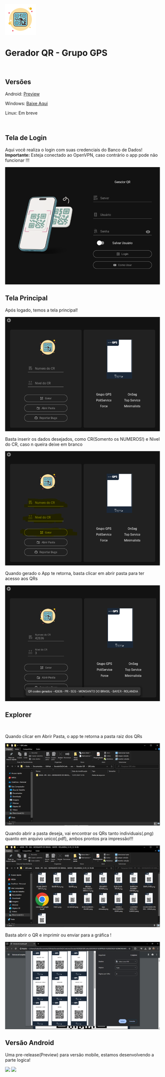 <img src ='src/qr.png'>
<h1>
  <b>
    Gerador QR - Grupo GPS
  </b>
</h1>
<br>
<h2>
  Versões
</h2>
<p>
  Android: <a href='main.py' download>Preview</a>
</p>
<p>
  Windows: <a href='https://mega.nz/file/fNUHkaxJ#cy2ckf4MBlCVDekHjDy_-P0dmlLUj8t8u-CvHYONtXI'>Baixe Aqui</a>
</p>
<p>
  Linux: <a>Em breve</a>
</p>
<br>
<h2>
  Tela de Login
</h2>
<p>
  Aqui você realiza o login com suas credenciais do Banco de Dados!
  <br>
  <b>Importante:</b> Esteja conectado ao OpenVPN, caso contrário o app pode não funcionar !!!
</p>
<img src='readme/login.PNG'><br>

<h2>
  Tela Principal
</h2>
<p>
  Após logado, temos a tela principal!
</p>
<img src='readme/main.PNG'><br>
<p>Basta inserir os dados desejados, como CR(Somento os NUMEROS!) e Nivel do CR, caso n queira deixe em branco</p>
<img src='readme/gerando.PNG'>
<br>
<p>Quando gerado o App te retorna, basta clicar em abrir pasta para ter acesso aos QRs</p>
<img src='readme/feito.PNG'>

<h2>
  Explorer
</h2>
<br>
<p>
  Quando clicar em Abrir Pasta, o app te retorna a pasta raiz dos QRs
</p>
<img src='readme/explorer.PNG'>
<br>
<p>
  Quando abrir a pasta deseja, vai encontrar os QRs tanto individuais(.png) quanto em arquivo unico(.pdf), ambos prontos pra impressão!!!
</p>
<img src='readme/explorerAberto.PNG'>
<br>
<p>
  Basta abrir o QR e imprimir ou enviar para a gráfica !
</p>
<img src='readme/imprimir.PNG'>
<br>

<h2>
  Versão Android
</h2>
<p>Uma pre-release(Preview) para versão mobile, estamos desenvolvendo a parte logica!</p>
<img src='https://github.com/foxtec198/Desktop_GQR/assets/64221923/cb1cd242-9424-43e0-bf9f-aab2785eefdd'>
<img src='https://github.com/foxtec198/Desktop_GQR/assets/64221923/13b5cca0-a107-496a-93e0-d9678610d416'>
